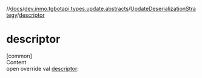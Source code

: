 //[docs](../../../index.md)/[dev.inmo.tgbotapi.types.update.abstracts](../index.md)/[UpdateDeserializationStrategy](index.md)/[descriptor](descriptor.md)



# descriptor  
[common]  
Content  
open override val [descriptor](descriptor.md):   



